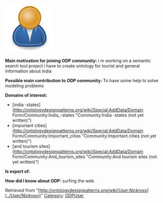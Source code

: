 [![Image:ODPUser.png](../images/a/a6/ODPUser.png)](../Image/ODPUser.png "Image:ODPUser.png")




  





__Main motivation for joining ODP community:__ i m working on a semantic search tool project 
i have to create ontology for tourist and general information about india


__Possible main contribution to ODP community:__ To have some help to solve modeling problems


__Domains of interest:__



* [india -states](http://ontologydesignpatterns.org/wiki/Special:AddData/Domain Form/Community:India_-states "Community:India -states (not yet written)")
* [important cities](http://ontologydesignpatterns.org/wiki/Special:AddData/Domain Form/Community:Important_cities "Community:Important cities (not yet written)")
* [and tourism sites](http://ontologydesignpatterns.org/wiki/Special:AddData/Domain Form/Community:And_tourism_sites "Community:And tourism sites (not yet written)")


__Is expert of:__


  

__How did I know about ODP:__ surfing the web






Retrieved from "[http://ontologydesignpatterns.org/wiki/User:Nickroxx](../User/Nickroxx)"
 [Category](http://ontologydesignpatterns.org/wiki/Special:Categories "Special:Categories"): [ODPUser](../Category/ODPUser "Category:ODPUser")